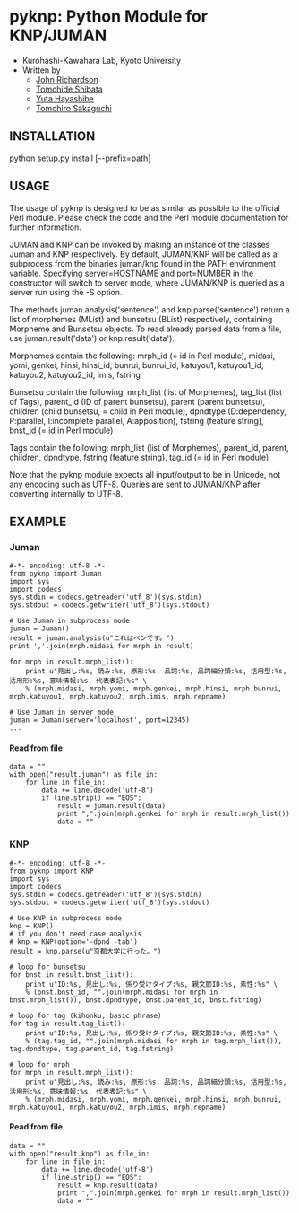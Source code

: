 # pyknp: Python Module for KNP/JUMAN

- Kurohashi-Kawahara Lab, Kyoto University
- Written by 
    - [John Richardson](john@nlp.ist.i.kyoto-u.ac.jp)
    - [Tomohide Shibata](shibata@i.kyoto-u.ac.jp)
    - [Yuta Hayashibe](yuta-h@i.kyoto-u.ac.jp)
    - [Tomohiro Sakaguchi](sakaguchi@nlp.ist.i.kyoto-u.ac.jp)

## INSTALLATION

python setup.py install [--prefix=path]

## USAGE

The usage of pyknp is designed to be as similar as possible to the official
Perl module. Please check the code and the Perl module documentation for further
information.

JUMAN and KNP can be invoked by making an instance of the classes Juman and KNP
respectively. By default, JUMAN/KNP will be called as a subprocess from the
binaries juman/knp found in the PATH environment variable. Specifying
server=HOSTNAME and port=NUMBER in the constructor will switch to server mode,
where JUMAN/KNP is queried as a server run using the -S option.

The methods juman.analysis('sentence') and knp.parse('sentence') return a list
of morphemes (MList) and bunsetsu (BList) respectively, containing Morpheme and
Bunsetsu objects. To read already parsed data from a file, use
juman.result('data') or knp.result('data').

Morphemes contain the following:
    mrph_id (= id in Perl module), midasi, yomi, genkei, hinsi, hinsi_id,
    bunrui, bunrui_id, katuyou1, katuyou1_id, katuyou2, katuyou2_id, imis,
    fstring

Bunsetsu contain the following:
    mrph_list (list of Morphemes), tag_list (list of Tags), parent_id (ID of
    parent bunsetsu), parent (parent bunsetsu), children (child bunsetsu, = child in Perl module),
    dpndtype (D:dependency, P:parallel, I:incomplete parallel, A:apposition), fstring (feature string), bnst_id (= id in Perl module) 

Tags contain the following:
    mrph_list (list of Morphemes), parent_id, parent, children,
    dpndtype, fstring (feature string), tag_id (= id in Perl module)

Note that the pyknp module expects all input/output to be in Unicode, not any
encoding such as UTF-8. Queries are sent to JUMAN/KNP after converting
internally to UTF-8.

## EXAMPLE

### Juman
    #-*- encoding: utf-8 -*-
    from pyknp import Juman
    import sys
    import codecs
    sys.stdin = codecs.getreader('utf_8')(sys.stdin)
    sys.stdout = codecs.getwriter('utf_8')(sys.stdout)
    
    # Use Juman in subprocess mode
    juman = Juman()
    result = juman.analysis(u"これはペンです。")
    print ','.join(mrph.midasi for mrph in result)
    
    for mrph in result.mrph_list():
        print u"見出し:%s, 読み:%s, 原形:%s, 品詞:%s, 品詞細分類:%s, 活用型:%s, 活用形:%s, 意味情報:%s, 代表表記:%s" \
        % (mrph.midasi, mrph.yomi, mrph.genkei, mrph.hinsi, mrph.bunrui, mrph.katuyou1, mrph.katuyou2, mrph.imis, mrph.repname)
    
    # Use Juman in server mode
    juman = Juman(server='localhost', port=12345)
    ...

#### Read from file
    data = ""
    with open("result.juman") as file_in:
        for line in file_in:
            data += line.decode('utf-8')
            if line.strip() == "EOS":
                result = juman.result(data)
                print ",".join(mrph.genkei for mrph in result.mrph_list())
                data = ""

### KNP
    #-*- encoding: utf-8 -*-
    from pyknp import KNP
    import sys
    import codecs
    sys.stdin = codecs.getreader('utf_8')(sys.stdin)
    sys.stdout = codecs.getwriter('utf_8')(sys.stdout)
    
    # Use KNP in subprocess mode
    knp = KNP()
    # if you don't need case analysis
    # knp = KNP(option='-dpnd -tab')
    result = knp.parse(u"京都大学に行った。")
    
    # loop for bunsetsu
    for bnst in result.bnst_list():
        print u"ID:%s, 見出し:%s, 係り受けタイプ:%s, 親文節ID:%s, 素性:%s" \
        % (bnst.bnst_id, "".join(mrph.midasi for mrph in bnst.mrph_list()), bnst.dpndtype, bnst.parent_id, bnst.fstring)
    
    # loop for tag (kihonku, basic phrase)
    for tag in result.tag_list():
        print u"ID:%s, 見出し:%s, 係り受けタイプ:%s, 親文節ID:%s, 素性:%s" \
        % (tag.tag_id, "".join(mrph.midasi for mrph in tag.mrph_list()), tag.dpndtype, tag.parent_id, tag.fstring)
    
    # loop for mrph
    for mrph in result.mrph_list():
        print u"見出し:%s, 読み:%s, 原形:%s, 品詞:%s, 品詞細分類:%s, 活用型:%s, 活用形:%s, 意味情報:%s, 代表表記:%s" \
        % (mrph.midasi, mrph.yomi, mrph.genkei, mrph.hinsi, mrph.bunrui, mrph.katuyou1, mrph.katuyou2, mrph.imis, mrph.repname)

#### Read from file
    data = ""
    with open("result.knp") as file_in:
        for line in file_in:
            data += line.decode('utf-8')
            if line.strip() == "EOS":
                result = knp.result(data)
                print ",".join(mrph.genkei for mrph in result.mrph_list())
                data = ""
